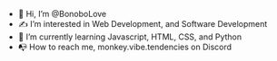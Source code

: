 - 👋 Hi, I’m @BonoboLove
- ✍ I’m interested in Web Development, and Software Development
- 🧠 I’m currently learning Javascript, HTML, CSS, and Python
- 📭 How to reach me, monkey.vibe.tendencies on Discord

